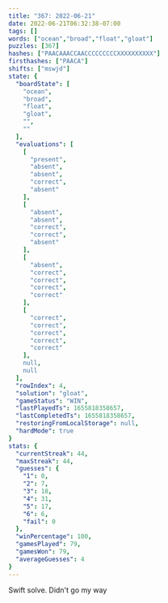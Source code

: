 ```yaml
---
title: "367: 2022-06-21"
date: 2022-06-21T06:32:38-07:00
tags: []
words: ["ocean","broad","float","gloat"]
puzzles: [367]
hashes: ["PAACAAACCAACCCCCCCCCXXXXXXXXXX"]
firsthashes: ["PAACA"]
shifts: ["mswjd"]
state: {
  "boardState": [
    "ocean",
    "broad",
    "float",
    "gloat",
    "",
    ""
  ],
  "evaluations": [
    [
      "present",
      "absent",
      "absent",
      "correct",
      "absent"
    ],
    [
      "absent",
      "absent",
      "correct",
      "correct",
      "absent"
    ],
    [
      "absent",
      "correct",
      "correct",
      "correct",
      "correct"
    ],
    [
      "correct",
      "correct",
      "correct",
      "correct",
      "correct"
    ],
    null,
    null
  ],
  "rowIndex": 4,
  "solution": "gloat",
  "gameStatus": "WIN",
  "lastPlayedTs": 1655818358657,
  "lastCompletedTs": 1655818358657,
  "restoringFromLocalStorage": null,
  "hardMode": true
}
stats: {
  "currentStreak": 44,
  "maxStreak": 44,
  "guesses": {
    "1": 0,
    "2": 7,
    "3": 18,
    "4": 31,
    "5": 17,
    "6": 6,
    "fail": 0
  },
  "winPercentage": 100,
  "gamesPlayed": 79,
  "gamesWon": 79,
  "averageGuesses": 4
}
---
```


<!-- more -->
Swift solve. Didn't go my way
